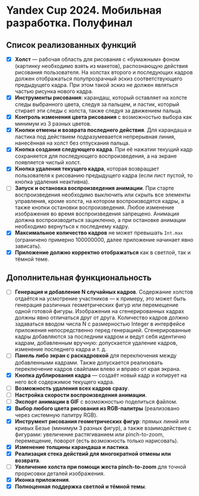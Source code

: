 # Yandex Cup 2024. Мобильная разработка. Полуфинал
## Список реализованных функций

- [x] **Холст** — рабочая область для рисования с «бумажным» фоном (картинку необходимо взять из макетов), распознающую действия рисования пользователя. На холстах второго и последующих кадров должен отображаться полупрозрачный эскиз соответствующего предыдущего кадра. При этом такой эскиз не должен являться частью рисунка нового кадра.
- [x] **Инструменты рисования**: карандаш, который оставляет на холсте следы выбранного цвета, следуя за пальцем, и ластик, который стирает эти следы с холста, также следуя за движением пальца.
- [x] **Контроль изменения цвета рисования** с возможностью выбора как минимум из 3 разных цветов.
- [x] **Кнопки отмены и возврата последнего действия**. Для карандаша и ластика под действием подразумевается непрерывная линия, нанесённая на холст без отпускания пальца.
- [x] **Кнопка создания следующего кадра**. При её нажатии текущий кадр сохраняется для последующего воспроизведения, а на экране появляется чистый холст.
- [x] **Кнопка удаления текущего кадра**, которая возвращает пользователя к рисованию предыдущего кадра (если лист пустой, то кнопка удаления неактивна).
- [ ] **Запуск и остановка воспроизведения анимации**. При старте воспроизведения необходимо выключить или скрыть все элементы управления, кроме холста, на котором воспроизводятся кадры, а также кнопки остановки воспроизведения. Любое изменение изображения во время воспроизведения запрещено. Анимация должна воспроизводиться зацикленно, а при остановке анимации необходимо вернуться к последнему кадру.
- [x] **Максимальное количество кадров** не может превышать `Int.max` (ограничено примерно 100000000, далее приложение начинает явно зависать).
- [x] **Приложение должно корректно отображаться** как в светлой, так и тёмной теме.

## Дополнительная функциональность

- [ ] **Генерация и добавление N случайных кадров**. Содержание холстов отдаётся на усмотрение участников — к примеру, это может быть генерация различных геометрических фигур или перемещение одной готовой фигуры. Изображения на сгенерированных кадрах должны явно отличаться друг от друга. Количество кадров должно задаваться вводом числа N с размерностью Integer в интерфейсе приложения непосредственно перед генерацией. Сгенерированные кадры добавляются за последним кадром и ведут себя идентично кадрам, добавленным вручную: допускается удаление кадров, изменение последнего кадра и т. д.
- [ ] **Панель либо экран с раскадровкой** для переключения между добавленными кадрами. Также допускается реализовать переключение кадров свайпами влево и вправо от края экрана.
- [x] **Кнопка дублирования кадра** — создаёт новый кадр и копирует на него всё содержимое текущего кадра.
- [ ] **Возможность удаления всех кадров сразу**.
- [ ] **Настройка скорости воспроизведения анимации**.
- [ ] **Экспорт анимации в GIF** с возможностью поделиться файлом.
- [x] **Выбор любого цвета рисования из RGB-палитры** (реализовано через системную палитру RGB).
- [x] **Инструмент рисования геометрических фигур**: прямых линий или кривых Безье (минимум 3 разных фигур), а также взаимодействие с фигурами: увеличение растягиванием или pinch-to-zoom, перемещение, поворот (есть возможность только нарисовать).
- [x] **Изменение толщины карандаша и ластика**.
- [x] **Реализация стека действий для многократной отмены или возврата**.
- [ ] **Увеличение холста при помощи жеста pinch-to-zoom** для точной прорисовки деталей изображения.
- [x] **Иконка приложения**.
- [x] **Полноценная поддержка светлой и тёмной темы**.
